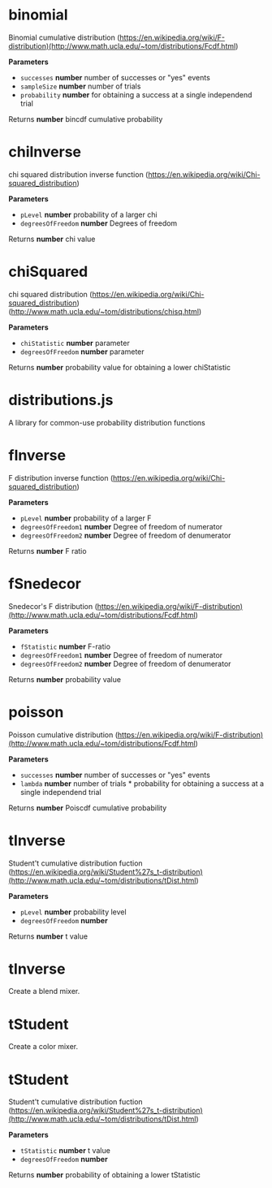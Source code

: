 # binomial

Binomial cumulative distribution (<https://en.wikipedia.org/wiki/F-distribution)(http://www.math.ucla.edu/~tom/distributions/Fcdf.html>)

**Parameters**

-   `successes` **number** number of successes or "yes" events
-   `sampleSize` **number** number of trials
-   `probability` **number** for obtaining a success at a single independend trial

Returns **number** bincdf cumulative probability

# chiInverse

chi squared distribution inverse function (<https://en.wikipedia.org/wiki/Chi-squared_distribution>)

**Parameters**

-   `pLevel` **number** probability of a larger chi
-   `degreesOfFreedom` **number** Degrees of freedom

Returns **number** chi value

# chiSquared

chi squared  distribution (<https://en.wikipedia.org/wiki/Chi-squared_distribution>)
(<http://www.math.ucla.edu/~tom/distributions/chisq.html>)

**Parameters**

-   `chiStatistic` **number** parameter
-   `degreesOfFreedom` **number** parameter

Returns **number** probability value for obtaining a lower chiStatistic

# distributions.js

A library for common-use probability distribution functions

# fInverse

F distribution inverse function (<https://en.wikipedia.org/wiki/Chi-squared_distribution>)

**Parameters**

-   `pLevel` **number** probability of a larger F
-   `degreesOfFreedom1` **number** Degree of freedom of numerator
-   `degreesOfFreedom2` **number** Degree of freedom of denumerator

Returns **number** F ratio

# fSnedecor

Snedecor's F distribution (<https://en.wikipedia.org/wiki/F-distribution)(http://www.math.ucla.edu/~tom/distributions/Fcdf.html>)

**Parameters**

-   `fStatistic` **number** F-ratio
-   `degreesOfFreedom1` **number** Degree of freedom of numerator
-   `degreesOfFreedom2` **number** Degree of freedom of denumerator

Returns **number** probability value

# poisson

Poisson cumulative distribution (<https://en.wikipedia.org/wiki/F-distribution)(http://www.math.ucla.edu/~tom/distributions/Fcdf.html>)

**Parameters**

-   `successes` **number** number of successes or "yes" events
-   `lambda` **number** number of trials * probability for obtaining a success at a single independend trial

Returns **number** Poiscdf cumulative probability

# tInverse

Student't cumulative distribution fuction (<https://en.wikipedia.org/wiki/Student%27s_t-distribution)(http://www.math.ucla.edu/~tom/distributions/tDist.html>)

**Parameters**

-   `pLevel` **number** probability level
-   `degreesOfFreedom` **number** 

Returns **number** t value

# tInverse

Create a blend mixer.

# tStudent

Create a color mixer.

# tStudent

Student't cumulative distribution fuction (<https://en.wikipedia.org/wiki/Student%27s_t-distribution)(http://www.math.ucla.edu/~tom/distributions/tDist.html>)

**Parameters**

-   `tStatistic` **number** t value
-   `degreesOfFreedom` **number** 

Returns **number** probability of obtaining a lower tStatistic
